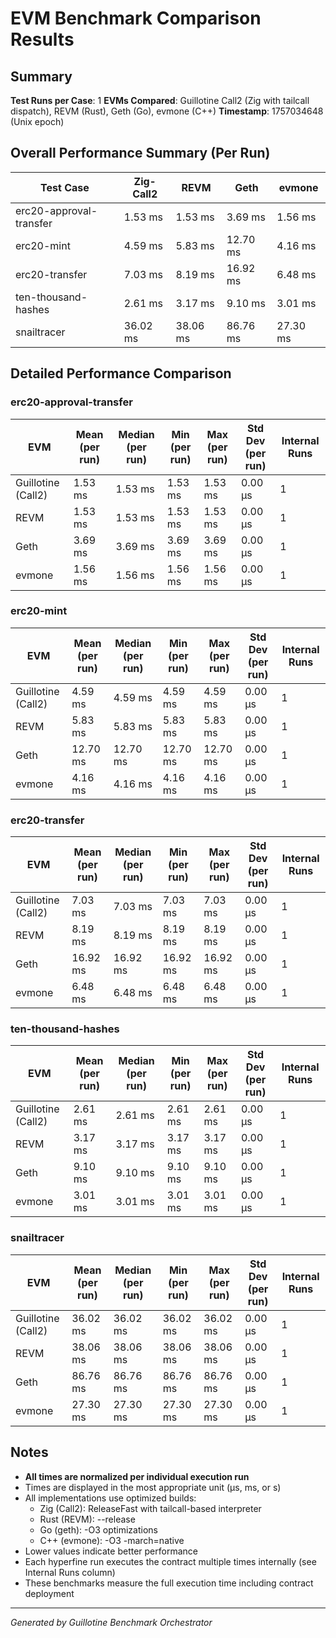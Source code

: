 # EVM Benchmark Comparison Results

## Summary

**Test Runs per Case**: 1
**EVMs Compared**: Guillotine Call2 (Zig with tailcall dispatch), REVM (Rust), Geth (Go), evmone (C++)
**Timestamp**: 1757034648 (Unix epoch)

## Overall Performance Summary (Per Run)

| Test Case | Zig-Call2 | REVM | Geth | evmone |
|-----------|-----------|------|------|--------|
| erc20-approval-transfer   |   1.53 ms |   1.53 ms |   3.69 ms |   1.56 ms |
| erc20-mint                |   4.59 ms |   5.83 ms |  12.70 ms |   4.16 ms |
| erc20-transfer            |   7.03 ms |   8.19 ms |  16.92 ms |   6.48 ms |
| ten-thousand-hashes       |   2.61 ms |   3.17 ms |   9.10 ms |   3.01 ms |
| snailtracer               |  36.02 ms |  38.06 ms |  86.76 ms |  27.30 ms |

## Detailed Performance Comparison

### erc20-approval-transfer

| EVM | Mean (per run) | Median (per run) | Min (per run) | Max (per run) | Std Dev (per run) | Internal Runs |
|-----|----------------|------------------|---------------|---------------|-------------------|---------------|
| Guillotine (Call2) |        1.53 ms |          1.53 ms |       1.53 ms |       1.53 ms |          0.00 μs |             1 |
| REVM        |        1.53 ms |          1.53 ms |       1.53 ms |       1.53 ms |          0.00 μs |             1 |
| Geth        |        3.69 ms |          3.69 ms |       3.69 ms |       3.69 ms |          0.00 μs |             1 |
| evmone      |        1.56 ms |          1.56 ms |       1.56 ms |       1.56 ms |          0.00 μs |             1 |

### erc20-mint

| EVM | Mean (per run) | Median (per run) | Min (per run) | Max (per run) | Std Dev (per run) | Internal Runs |
|-----|----------------|------------------|---------------|---------------|-------------------|---------------|
| Guillotine (Call2) |        4.59 ms |          4.59 ms |       4.59 ms |       4.59 ms |          0.00 μs |             1 |
| REVM        |        5.83 ms |          5.83 ms |       5.83 ms |       5.83 ms |          0.00 μs |             1 |
| Geth        |       12.70 ms |         12.70 ms |      12.70 ms |      12.70 ms |          0.00 μs |             1 |
| evmone      |        4.16 ms |          4.16 ms |       4.16 ms |       4.16 ms |          0.00 μs |             1 |

### erc20-transfer

| EVM | Mean (per run) | Median (per run) | Min (per run) | Max (per run) | Std Dev (per run) | Internal Runs |
|-----|----------------|------------------|---------------|---------------|-------------------|---------------|
| Guillotine (Call2) |        7.03 ms |          7.03 ms |       7.03 ms |       7.03 ms |          0.00 μs |             1 |
| REVM        |        8.19 ms |          8.19 ms |       8.19 ms |       8.19 ms |          0.00 μs |             1 |
| Geth        |       16.92 ms |         16.92 ms |      16.92 ms |      16.92 ms |          0.00 μs |             1 |
| evmone      |        6.48 ms |          6.48 ms |       6.48 ms |       6.48 ms |          0.00 μs |             1 |

### ten-thousand-hashes

| EVM | Mean (per run) | Median (per run) | Min (per run) | Max (per run) | Std Dev (per run) | Internal Runs |
|-----|----------------|------------------|---------------|---------------|-------------------|---------------|
| Guillotine (Call2) |        2.61 ms |          2.61 ms |       2.61 ms |       2.61 ms |          0.00 μs |             1 |
| REVM        |        3.17 ms |          3.17 ms |       3.17 ms |       3.17 ms |          0.00 μs |             1 |
| Geth        |        9.10 ms |          9.10 ms |       9.10 ms |       9.10 ms |          0.00 μs |             1 |
| evmone      |        3.01 ms |          3.01 ms |       3.01 ms |       3.01 ms |          0.00 μs |             1 |

### snailtracer

| EVM | Mean (per run) | Median (per run) | Min (per run) | Max (per run) | Std Dev (per run) | Internal Runs |
|-----|----------------|------------------|---------------|---------------|-------------------|---------------|
| Guillotine (Call2) |       36.02 ms |         36.02 ms |      36.02 ms |      36.02 ms |          0.00 μs |             1 |
| REVM        |       38.06 ms |         38.06 ms |      38.06 ms |      38.06 ms |          0.00 μs |             1 |
| Geth        |       86.76 ms |         86.76 ms |      86.76 ms |      86.76 ms |          0.00 μs |             1 |
| evmone      |       27.30 ms |         27.30 ms |      27.30 ms |      27.30 ms |          0.00 μs |             1 |


## Notes

- **All times are normalized per individual execution run**
- Times are displayed in the most appropriate unit (μs, ms, or s)
- All implementations use optimized builds:
  - Zig (Call2): ReleaseFast with tailcall-based interpreter
  - Rust (REVM): --release
  - Go (geth): -O3 optimizations
  - C++ (evmone): -O3 -march=native
- Lower values indicate better performance
- Each hyperfine run executes the contract multiple times internally (see Internal Runs column)
- These benchmarks measure the full execution time including contract deployment

---

*Generated by Guillotine Benchmark Orchestrator*

